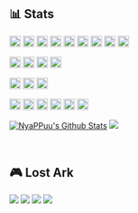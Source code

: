 ## 📊 Stats
<!-- https://badges.pages.dev/ -->
<p>
	<a href="https://github.com/search?q=user%3ANyaPPuu+language%3Acss"><img alt="CSS" src="https://img.shields.io/badge/CSS-1572B6.svg?logo=css3&logoColor=white&style=flat-square" style="height: 20px;"></a>
	<a href="https://github.com/search?q=user%3ANyaPPuu+language%3Ahtml"><img alt="HTML" src="https://img.shields.io/badge/HTML-E34F26.svg?logo=html5&logoColor=white&style=flat-square" style="height: 20px;"></a>
	<a href="https://github.com/search?q=user%3ANyaPPuu+language%3Ajavascript"><img alt="JavaScript" src="https://img.shields.io/badge/JavaScript-F7DF1E.svg?logo=javascript&logoColor=black&style=flat-square" style="height: 20px;"></a>
	<a href="https://github.com/search?q=user%3ANyaPPuu+language%3Ajavascript"><img alt="Node.js" src="https://img.shields.io/badge/Node.js-43853D.svg?logo=node.js&logoColor=white&style=flat-square" style="height: 20px;"></a>
	<a href="https://github.com/search?q=user%3ANyaPPuu+language%3Aphp"><img alt="PHP" src="https://img.shields.io/badge/PHP-777BB4.svg?logo=php&logoColor=white&style=flat-square" style="height: 20px;"></a>
	<a href="https://github.com/search?q=user%3ANyaPPuu+language%3Apython"><img alt="Python" src="https://img.shields.io/badge/Python-14354C.svg?logo=python&logoColor=white&style=flat-square" style="height: 20px;"></a>
	<a href="https://github.com/search?q=user%3ANyaPPuu+language%3Asql"><img alt="SQL" src="https://custom-icon-badges.herokuapp.com/badge/SQL-025E8C.svg?logo=database&logoColor=white&style=flat-square" style="height: 20px;"></a>
	<a href="https://github.com/search?q=user%3ANyaPPuu+language%3Asvg"><img alt="SVG+XML" src="https://img.shields.io/badge/SVG%2BXML-e0982c.svg?logo=svg&logoColor=white&style=flat-square" style="height: 20px;"></a>
	<a href="https://github.com/search?q=user%3ANyaPPuu+language%3AtypeScript"><img alt="TypeScript" src="https://img.shields.io/badge/TypeScript-007ACC.svg?logo=typescript&logoColor=white&style=flat-square" style="height: 20px;"></a>
</p>
<p>
	<a href="#"><img alt="React" src="https://img.shields.io/badge/React-20232a.svg?logo=react&logoColor=%2361DAFB&style=flat-square" style="height: 20px;"></a>
	<a href="#"><img alt="MUI" src="https://img.shields.io/badge/MUI-007FFF?logo=mui&logoColor=fff&style=flat-square" style="height: 20px;"></a>
	<a href="#"><img alt="esbuild" src="https://img.shields.io/badge/esbuild-FFCF00?logo=esbuild&logoColor=000&style=flat-square" style="height: 20px;"></a>
	<a href="#"><img alt="Webpack" src="https://img.shields.io/badge/Webpack-8DD6F9?logo=webpack&logoColor=000&style=flat-square" style="height: 20px;"></a>
</p>

<p>
	<a href="#"><img alt="MySQL" src="https://img.shields.io/badge/MySQL-00f.svg?logo=mysql&logoColor=white&style=flat-square" style="height: 20px;"></a>
	<a href="#"><img alt="Oracle" src ="https://img.shields.io/badge/Oracle-F00000.svg?logo=oracle&logoColor=white&style=flat-square" style="height: 20px;"></a>
	<a href="#"><img alt="SQLite" src ="https://img.shields.io/badge/SQLite-07405e.svg?logo=sqlite&logoColor=white&style=flat-square" style="height: 20px;"></a>
</p>

<p>
	<a href="#"><img alt="Adobe" src="https://img.shields.io/badge/Adobe-FF0000.svg?logo=adobe&logoColor=white&style=flat-square" style="height: 20px;"></a>
	<a href="#"><img alt="Git" src="https://img.shields.io/badge/Git-F05033.svg?logo=git&logoColor=white&style=flat-square" style="height: 20px;"></a>
	<a href="#"><img alt="Google Sheets" src="https://img.shields.io/badge/Google%20Sheets-34A853.svg?logo=google%20sheets&logoColor=white&style=flat-square" style="height: 20px;"></a>
	<a href="#"><img alt="OBS Studio" src="https://img.shields.io/badge/-OBS%20Studio-302E31?logo=obs-studio&logoColor=white&style=flat-square" style="height: 20px;"></a>
	<a href="#"><img alt="Stack Overflow" src="https://img.shields.io/badge/-Stack%20Overflow-FE7A16?logo=stack-overflow&logoColor=white&style=flat-square" style="height: 20px;"></a>
	<a href="#"><img alt="Visual Studio Code" src="https://img.shields.io/badge/Visual%20Studio%20Code-0078d7.svg?logo=visual-studio-code&logoColor=white&style=flat-square" style="height: 20px;"></a>
</p>
<p>
  <a href="https://github.com/anuraghazra/github-readme-stats"><img alt="NyaPPuu's Github Stats" src="https://github-readme-stats.vercel.app/api?username=NyaPPuu&show_icons=true&theme=monokai&hide_border=true" /></a>
  <a href="https://github-readme-stats.vercel.app"><img src="https://github-readme-stats.vercel.app/api/top-langs/?username=NyaPPuu&layout=compact&theme=monokai&hide_border=true" /></a>
</p>
<br />



## 🎮 Lost Ark
<img src="https://img.shields.io/badge/Region-Korea-blue?style=flat-square" /> <img src="https://img.shields.io/badge/Server-Kazeros-red?style=flat-square" /> <img src="https://img.shields.io/badge/Class-Artist-ff69b4?style=flat-square" /> <img src="https://img.shields.io/badge/Level-1600-lightgrey?style=flat-square" />
